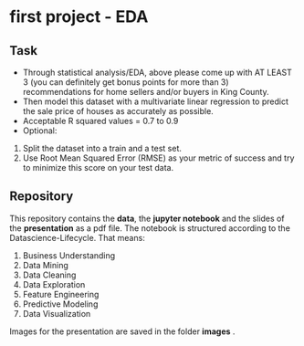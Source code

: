 # first project - EDA

## Task


+ Through statistical analysis/EDA, above please come up with AT LEAST 3 (you can definitely get bonus points for more than 3) recommendations for home sellers and/or buyers in King County.  
+ Then model this dataset with a multivariate linear regression to predict the sale price of houses as accurately as possible.  
+ Acceptable R squared values = 0.7 to 0.9  
+ Optional:
1. Split the dataset into a train and a test set. 
2. Use Root Mean Squared Error (RMSE) as your metric of success and try to minimize this score on your test data.

## Repository

This repository contains the **data**, the **jupyter notebook** and the slides of the **presentation** as a pdf file.
The notebook is structured according to the Datascience-Lifecycle. That means:
1. Business Understanding
2. Data Mining
3. Data Cleaning
4. Data Exploration
5. Feature Engineering
6. Predictive Modeling
7. Data Visualization


Images for the presentation are  saved in the folder **images** .